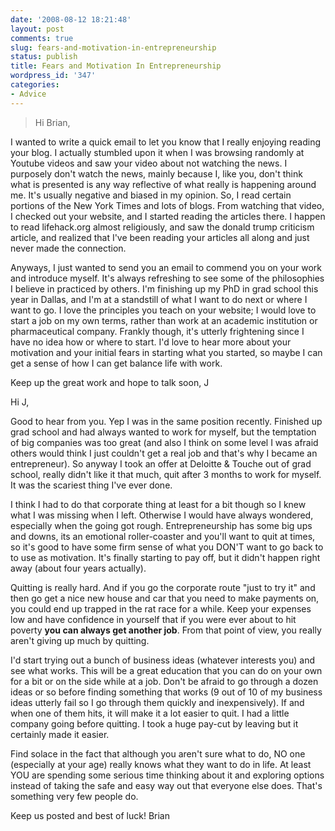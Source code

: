 ```yaml
---
date: '2008-08-12 18:21:48'
layout: post
comments: true
slug: fears-and-motivation-in-entrepreneurship
status: publish
title: Fears and Motivation In Entrepreneurship
wordpress_id: '347'
categories:
- Advice
---
```


> Hi Brian,

I wanted to write a quick email to let you know that I really enjoying reading your blog. I actually stumbled upon it when I was browsing randomly at Youtube videos and saw your video about not watching the news. I purposely don't watch the news, mainly because I, like you, don't think what is presented is any way reflective of what really is happening around me. It's usually negative and biased in my opinion. So, I read certain portions of the New York Times and lots of blogs. From watching that video, I checked out your website, and I started reading the articles there. I happen to read lifehack.org almost religiously, and saw the donald trump criticism article, and realized that I've been reading your articles all along and just never made the connection.

Anyways, I just wanted to send you an email to commend you on your work and introduce myself. It's always refreshing to see some of the philosophies I believe in practiced by others. I'm finishing up my PhD in grad school this year in Dallas, and I'm at a standstill of what I want to do next or where I want to go. I love the principles you teach on your website; I would love to start a job on my own terms, rather than work at an academic institution or pharmaceutical company. Frankly though, it's utterly frightening since I have no idea how or where to start. I'd love to hear more about your motivation and your initial fears in starting what you started, so maybe I can get a sense of how I can get balance life with work.

Keep up the great work and hope to talk soon,
J



Hi J,

Good to hear from you.  Yep I was in the same position recently.  Finished up grad school and had always wanted to work for myself, but the temptation of big companies was too great (and also I think on some level I was afraid others would think I just couldn't get a real job and that's why I became an entrepreneur).  So anyway I took an offer at Deloitte & Touche out of grad school, really didn't like it that much, quit after 3 months to work for myself.  It was the scariest thing I've ever done.

I think I had to do that corporate thing at least for a bit though so I knew what I was missing when I left.  Otherwise I would have always wondered, especially when the going got rough.  Entrepreneurship has some big ups and downs, its an emotional roller-coaster and you'll want to quit at times, so it's good to have some firm sense of what you DON'T want to go back to to use as motivation.  It's finally starting to pay off, but it didn't happen right away (about four years actually).

Quitting is really hard.  And if you go the corporate route "just to try it" and then go get a nice new house and car that you need to make payments on, you could end up trapped in the rat race for a while.  Keep your expenses low and have confidence in yourself that if you were ever about to hit poverty **you can always get another job**.  From that point of view, you really aren't giving up much by quitting.

I'd start trying out a bunch of business ideas (whatever interests you) and see what works.  This will be a great education that you can do on your own for a bit or on the side while at a job.  Don't be afraid to go through a dozen ideas or so before finding something that works (9 out of 10 of my business ideas utterly fail so I go through them quickly and inexpensively).  If and when one of them hits, it will make it a lot easier to quit.  I had a little company going before quitting.  I took a huge pay-cut by leaving but it certainly made it easier.

Find solace in the fact that although you aren't sure what to do, NO one (especially at your age) really knows what they want to do in life.  At least YOU are spending some serious time thinking about it and exploring options instead of taking the safe and easy way out that everyone else does.  That's something very few people do.

Keep us posted and best of luck!
Brian
